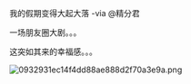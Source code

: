 我的假期变得大起大落 -via @精分君

一场朋友圈大剧。。。

这突如其来的幸福感。。。

![0932931ec14f4dd88ae888d2f70a3e9a.png](https://wxlzmt.github.io/cdn1/ext/qw/groups/10037/0932931ec14f4dd88ae888d2f70a3e9a.png)
